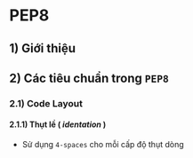 # PEP8
## **1) Giới thiệu**
## **2) Các tiêu chuẩn trong `PEP8`**
### **2.1) Code Layout**
#### **2.1.1) Thụt lề ( *identation* )**
- Sử dụng `4-spaces` cho mỗi cấp độ thụt dòng